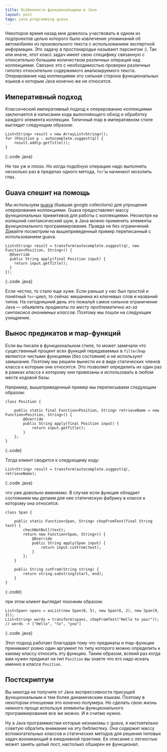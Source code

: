```yaml
---
title: Особенности функциональщины в Java
layout: post
tags: java programming guava
---
```

Некоторое время назад мне довелось участвовать в одном из подпроектов целью которого было извлечение упоминаний об автомобилях из произвольного текста с использованием экспертной информации. Это задачу в простонародье называют парсингом :). Так или иначе, этот класс задач имеет свою специфику связанную с относительно большим количеством различных операций над коллекциями. Связано это с необходимостью проверки различных гипотез относительно содержимого анализируемого текста. Оперирование над коллекциями это сильная сторона функциональных языков к которым Java конечно же не относится.

<!-- excerpt -->

## Императивный подход

Классический императивный подход к оперированию коллекциями заключается в написании кода выполняющего обход и обработку каждого элемента коллекции. Типичный map в императивном стиле выглядит следующим образом:

	List<String> result = new ArrayList<String>();
	for (Position p : autocomplete.suggest(q)) {
		result.add(p.getTitle());
	}
{:.code .java}

Не так уж и плохо. Но когда подобную операцию надо выполнять несколько раз в пределах одного метода, `for`'ы начинают мозолить глаз.

## Guava спешит на помощь

Мы используем [guava][ref-guava] (бывшая google collections) для упрощения оперирования коллекциями. Guava предоставляет массу функциональных примитивов для работы с коллекциями. Несмотря на излишний синтаксический шум, в Java можно применять элементы функционального программирования. Правда не без ограничений. Давайте посмотрим на вышеприведенный пример переписанный с использованием guava.
	
	List<String> result = transform(autocomplete.suggest(q), new Function<Position, String>() {
	  @Override
	  public String apply(final Position input) {
	    return input.getTitle();
	  }
	});
{:.code .java}

Если честно, то стало еще хуже. Если раньше у нас был простой и понятный `for`-цикл, то сейчас мешанина из ключевых слов и названий типов. На сегодняшний день это пожалуй самое сильное ограничение Java — _объявлять предикаты по месту проблематично из-за синтаксиса анонимных классов_. Поэтому мы пошли на следующее ухищрение.

## Вынос предикатов и map-функций

Если вы писали в функциональном стиле, то может замечали что существенный процент всех функций передаваемых в `filter`/`map` являются чистыми функциями (без состояния) и не используют замыкание. Поэтому мы решили вынести их в виде статических членов класса к которым они относятся. Это позволяет определить их один раз в рамках класса к которому они привязаны и использовать в любом месте кодовой базы.

Например, вышеприведенный пример мы переписываем следующим образом:

	class Position {

		public static final Function<Position, String> retrieveName = new Function<Position, String>() {
			@Override
			public String apply(final Position input) {
				return input.getTitle();
			}
		};
	}
{:.code}

Тогда клиент сводится к следующему коду:

	List<String> result = transform(autocomplete.suggest(q), retrieveName);
{:.code .java}

что уже довольно вменяемо. В случае если функция обладает состоянием мы делаем для нее статическую фабрику в классе к которому она относится.

	class Span {
		
		public static Function<Span, String> chopFromText(final String text) {
			checkNotNull(text);
			return new Function<Span, String>() {
				@Override
				public String apply(Span input) {
					return input.cutFrom(text);
				}
			};
		}
		
		public String cutFrom(String string) {
			return string.substring(start, end);
		}
	}
{:.code}

при этом клиент выглядит похожим образом:

	List<Span> spans = asList(new Span(0, 5), new Span(6, 2), new Span(9, 3));
	List<String> words = transform(spans, chopFromText("Hello to you!"));
	// words -> ["Hello", "to", "you"]
{:.code .java}

Этот подход работает благодаря тому что предикаты и map-функции принимают ровно один аргумент по типу которого можно определить к какому классу относить эту функцию. Таким образом, всякий раз когда вам нужен предикат на тип `Position` вы знаете что его надо искать именно в классе `Position`.

## Постскриптум

Вы никогда не получите от Java экспрессивности присущей функциональным и тем более динамическим языкам. Поэтому в некотором отношении это конечно полумера. Но сделать свою жизнь немного проще используя элементы функционального программирования все же можно. И я считаю нужно.

Ну а Java программистам которые незнакомы с guava, я настоятельно советую обратить внимание на эту библиотеку. Она содержит массу вспомогательных классов и статических методов для решения типовых задач возникающий в ежедневной практике. Ее описание с легкостью может занять целый пост, настолько обширен ее функционал.

[ref-guava]: http://code.google.com/p/guava-libraries/